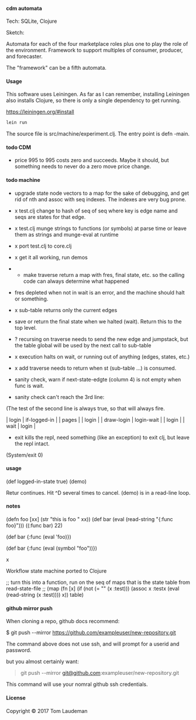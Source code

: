 #### cdm automata

Tech: SQLite, Clojure

Sketch:

Automata for each of the four marketplace roles plus one to play the role of the environment. Framework to
support multiples of consumer, producer, and forecaster.

The "framework" can be a fifth automata.


#### Usage

This software uses Leiningen. As far as I can remember, installing Leiningen also installs Clojure, so there
is only a single dependency to get running.

https://leiningen.org/#install

```bash
lein run
```

The source file is src/machine/experiment.clj. The entry point is defn -main.


#### todo CDM

* price 995 to 995 costs zero and succeeds. Maybe it should, but something needs to never do a zero move price change.


#### todo machine

* upgrade state node vectors to a map for the sake of debugging, and
get rid of nth and assoc with seq indexes. The indexes are very bug prone.

* x test.clj change to hash of seq of seq where key is edge name and seqs are states for that edge.

* x test.clj munge strings to functions (or symbols) at parse time
or leave them as strings and munge-eval at runtime

* x port test.clj to core.clj

* x get it all working, run demos

* + make traverse return a map with fres, final state, etc. so the calling code can always determine what happened

* fres depleted when not in wait is an error, and the machine should halt or something.

* x sub-table returns only the current edges

* save or return the final state when we halted (wait). Return this to the top level.

* ? recursing on traverse needs to send the new edge and jumpstack, but the table global will be used by the
next call to sub-table

* x execution halts on wait, or running out of anything (edges, states, etc.)

* x add traverse needs to return when st (sub-table ...) is consumed.

* sanity check, warn if next-state-edgte (column 4) is not empty when func is wait.

* sanity check can't reach the 3rd line:

(The test of the second line is always true, so that will always fire.

| login          | if-logged-in |                          | pages           |
| login          |              | draw-login               | login-wait      |
| login          |              | wait                     | login           |

* exit kills the repl, need something (like an exception) to exit clj, but leave the repl intact.

(System/exit 0)

#### usage

(def logged-in-state true)
(demo)

Retur continues. Hit ^D several times to cancel. (demo) is in a read-line loop.

#### notes

(defn foo [xx] (str "this is foo " xx))
(def bar (eval (read-string "{:func foo}")))
((:func bar) 22)

(def bar {:func (eval 'foo)})

(def bar {:func (eval (symbol "foo"))})

x

Workflow state machine ported to Clojure

;; turn this into a function, run on the seq of maps that is the state table from read-state-file
;;   (map (fn [x] (if (not (= "" (x :test))) (assoc x :testx (eval (read-string (x :test)))) x)) table)


#### github mirror push 

When cloning a repo, github docs recommend:

$ git push --mirror https://github.com/exampleuser/new-repository.git

The command above does not use ssh, and will prompt for a userid and password. 

but you almost certainly want:

> git push --mirror git@github.com:exampleuser/new-repository.git

This command will use your nomral github ssh credentials.

#### License

Copyright © 2017 Tom Laudeman


